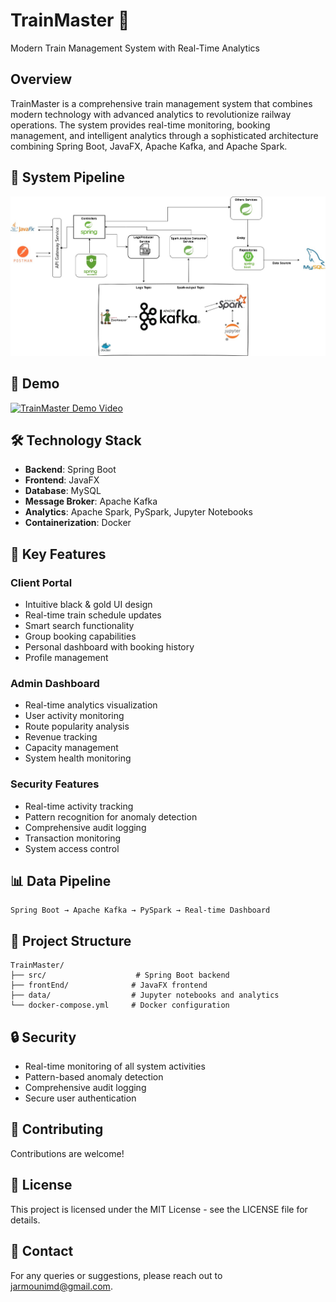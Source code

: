 # TrainMaster 🚂

Modern Train Management System with Real-Time Analytics

## Overview
TrainMaster is a comprehensive train management system that combines modern technology with advanced analytics to revolutionize railway operations. The system provides real-time monitoring, booking management, and intelligent analytics through a sophisticated architecture combining Spring Boot, JavaFX, Apache Kafka, and Apache Spark.

## 🔄 System Pipeline
![TrainMaster Pipeline](Pipline%20image/TrainMaster.jpg)

## 🎥 Demo
[![TrainMaster Demo Video](https://img.youtube.com/vi/oXnukq-EdlU/maxresdefault.jpg)](https://youtu.be/oXnukq-EdlU)

## 🛠️ Technology Stack
- **Backend**: Spring Boot
- **Frontend**: JavaFX
- **Database**: MySQL
- **Message Broker**: Apache Kafka
- **Analytics**: Apache Spark, PySpark, Jupyter Notebooks
- **Containerization**: Docker

## 🎯 Key Features

### Client Portal
- Intuitive black & gold UI design
- Real-time train schedule updates
- Smart search functionality
- Group booking capabilities
- Personal dashboard with booking history
- Profile management

### Admin Dashboard
- Real-time analytics visualization
- User activity monitoring
- Route popularity analysis
- Revenue tracking
- Capacity management
- System health monitoring

### Security Features
- Real-time activity tracking
- Pattern recognition for anomaly detection
- Comprehensive audit logging
- Transaction monitoring
- System access control

## 📊 Data Pipeline
```
Spring Boot → Apache Kafka → PySpark → Real-time Dashboard
```
## 📁 Project Structure
```
TrainMaster/
├── src/                    # Spring Boot backend
├── frontEnd/              # JavaFX frontend
├── data/                  # Jupyter notebooks and analytics
└── docker-compose.yml     # Docker configuration
```

## 🔒 Security
- Real-time monitoring of all system activities
- Pattern-based anomaly detection
- Comprehensive audit logging
- Secure user authentication

## 🤝 Contributing
Contributions are welcome!

## 📝 License
This project is licensed under the MIT License - see the LICENSE file for details.

## 📧 Contact
For any queries or suggestions, please reach out to jarmounimd@gmail.com.
